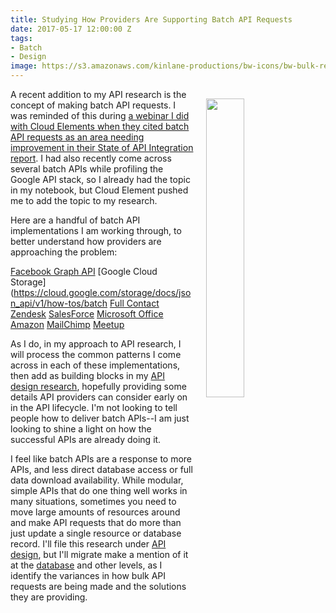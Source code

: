 ```yaml
---
title: Studying How Providers Are Supporting Batch API Requests
date: 2017-05-17 12:00:00 Z
tags:
- Batch
- Design
image: https://s3.amazonaws.com/kinlane-productions/bw-icons/bw-bulk-requests.png
---
```


<p><img style="padding: 15px;" src="https://s3.amazonaws.com/kinlane-productions/bw-icons/bw-bulk-requests.png" align="right" width="35%" /></p>

A recent addition to my API research is the concept of making batch API requests. I was reminded of this during [a webinar I did with Cloud Elements when they cited batch API requests as an area needing improvement in their State of API Integration report](http://resources.cloud-elements.com/presentations-2/the-state-of-api-integration-webinar-slides). I had also recently come across several batch APIs while profiling the Google API stack, so I already had the topic in my notebook, but Cloud Element pushed me to add the topic to my research.

Here are a handful of batch API implementations I am working through, to better understand how providers are approaching the problem:

[Facebook Graph API](https://developers.facebook.com/docs/graph-api/making-multiple-requests)
[Google Cloud Storage](https://cloud.google.com/storage/docs/json_api/v1/how-tos/batch
[Full Contact](https://www.fullcontact.com/developer/docs/batch/)
[Zendesk](https://developer.zendesk.com/blog/from-100-requests-to-1-introducing-our-new-bulk-and-batch-apis)
[SalesForce](https://developer.salesforce.com/docs/atlas.en-us.api_rest.meta/api_rest/requests_composite_batch.htm)
[Microsoft Office](https://dev.office.com/sharepoint/docs/sp-add-ins/make-batch-requests-with-the-rest-apis)
[Amazon](http://docs.aws.amazon.com/AWSECommerceService/latest/DG/BatchandMultipleOperationRequests.html)
[MailChimp](https://developer.mailchimp.com/documentation/mailchimp/guides/how-to-use-batch-operations/)
[Meetup](https://www.meetup.com/meetup_api/docs/batch/)

As I do, in my approach to API research, I will process the common patterns I come across in each of these implementations, then add as building blocks in my [API design research](http://design.apievangelist.com/), hopefully providing some details API providers can consider early on in the API lifecycle. I'm not looking to tell people how to deliver batch APIs--I am just looking to shine a light on how the successful APIs are already doing it.

I feel like batch APIs are a response to more APIs, and less direct database access or full data download availability. While modular, simple APIs that do one thing well works in many situations, sometimes you need to move large amounts of resources around and make API requests that do more than just update a single resource or database record. I'll file this research under [API design](http://design.apievangelist.com/), but I'll migrate make a mention of it at the [database](http://database.apievangelist.com/) and other levels, as I identify the variances in how bulk API requests are being made and the solutions they are providing.